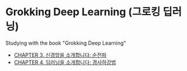 # Grokking Deep Learning (그로킹 딥러닝)
Studying with the book "Grokking Deep Learning"

* [CHAPTER 3. 신경망을 소개합니다: 순전파](https://github.com/brillantescene/Grokking_Deep_Learning/blob/master/Chapter03.ipynb)
* [CHAPTER 4. 딥러닝을 소개합니다: 경사하강법](https://github.com/brillantescene/Grokking_Deep_Learning/blob/master/Chapter04.ipynb)
